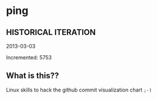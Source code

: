 # ping

## HISTORICAL ITERATION
2013-03-03

Incremented: 5753

## What is this?? 
Linux skills to hack the github commit visualization chart `;-)`
